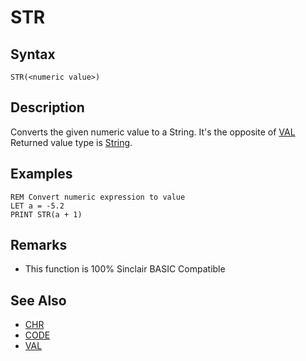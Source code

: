 # STR

## Syntax


```
STR(<numeric value>)
```

## Description

Converts the given numeric value to a String. It's the opposite of [VAL](val.md)
Returned value type is [String](types.md#UByte).

## Examples

```
REM Convert numeric expression to value
LET a = -5.2
PRINT STR(a + 1)
```

## Remarks

* This function is 100% Sinclair BASIC Compatible

## See Also

* [CHR](chr.md)
* [CODE](code.md)
* [VAL](chr.md)
